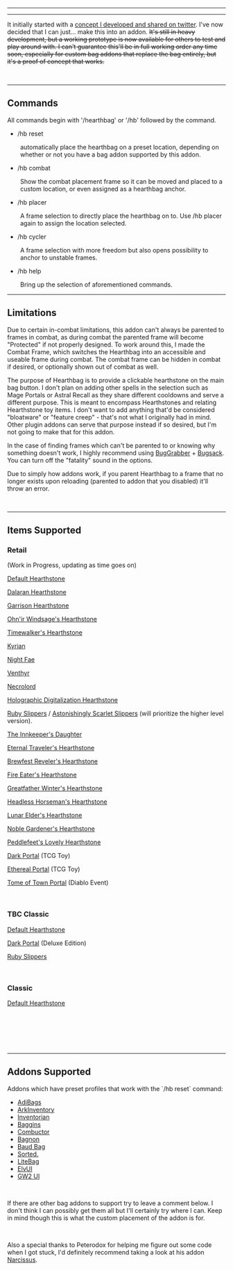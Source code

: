 <hr /><hr />
<p>It initially started with a <a href="https://twitter.com/keyboardturn/status/1275546863601479680">concept I developed and shared on twitter</a>. I've now decided that I can just... make this into an addon. <del>It's still in heavy development, but a working prototype is now available for others to test and play around with. I can't guarantee this'll be in full working order any time soon, especially for custom bag addons that replace the bag entirely, but it's a proof of concept that works.</del></p>
<p>&nbsp;</p>
<hr />
<h2>Commands</h2>
<p>All commands begin with '/hearthbag' or '/hb' followed by the command.</p>
<ul>
<li>/hb reset</li>
</ul>
<p style="padding-left: 30px;">automatically place the hearthbag on a preset location, depending on whether or not you have a bag addon supported by this addon.</p>
<ul>
<li>/hb combat</li>
</ul>
<p style="padding-left: 30px;">Show the combat placement frame so it can be moved and placed to a custom location, or even assigned as a hearthbag anchor.</p>
<ul>
<li>/hb placer</li>
</ul>
<p style="padding-left: 30px;">A frame selection to directly place the hearthbag on to. Use /hb placer again to assign the location selected.</p>
<ul>
<li>/hb cycler</li>
</ul>
<p style="padding-left: 30px;">A frame selection with more freedom but also opens possibility to anchor to unstable frames.</p>
<ul>
<li>/hb help</li>
</ul>
<p style="padding-left: 30px;">Bring up the selection of aforementioned commands.</p>
<hr />
<h2>Limitations</h2>
<p>Due to certain in-combat limitations, this addon can't always be parented to frames in combat, as during combat the parented frame will become "Protected" if not properly designed. To work around this, I made the Combat Frame, which switches the Hearthbag into an accessible and useable frame during combat. The combat frame can be hidden in combat if desired, or optionally shown out of combat as well.</p>
<p>The purpose of Hearthbag is to provide a clickable hearthstone on the main bag button. I don't plan on adding other spells in the selection such as Mage Portals or Astral Recall as they share different cooldowns and serve a different purpose. This is meant to encompass Hearthstones and relating Hearthstone toy items. I don't want to add anything that'd be considered "bloatware" or "feature creep" - that's not what I originally had in mind. Other plugin addons can serve that purpose instead if so desired, but I'm not going to make that for this addon.</p>
<p>In the case of finding frames which can't be parented to or knowing why something doesn't work, I highly recommend using <a href="https://www.curseforge.com/wow/addons/bug-grabber">BugGrabber</a> + <a href="https://www.curseforge.com/wow/addons/bugsack">Bugsack</a>. You can turn off the "fatality" sound in the options.</p>
<p>Due to simply how addons work, if you parent Hearthbag to a frame that no longer exists upon reloading (parented to addon that you disabled) it'll throw an error.</p>
<p>&nbsp;</p>
<hr />
<h2>Items Supported</h2>
<div class="spoiler">
<h3>Retail</h3>
<p>(Work in Progress, updating as time goes on)</p>
<p><a href="https://www.wowhead.com/item=6948/hearthstone">Default Hearthstone</a></p>
<p><a href="https://www.wowhead.com/item=140192/dalaran-hearthstone">Dalaran Hearthstone</a></p>
<p><a href="https://www.wowhead.com/item=110560/garrison-hearthstone">Garrison Hearthstone</a></p>
<p><a href="https://www.wowhead.com/item=200630/ohnir-windsages-hearthstone">Ohn'ir Windsage's Hearthstone</a></p>
<p><a href="https://www.wowhead.com/item=193588/timewalkers-hearthstone">Timewalker's Hearthstone</a></p>
<p><a href="https://www.wowhead.com/item=184353/kyrian-hearthstone">Kyrian</a></p>
<p><a href="https://www.wowhead.com/item=180290/night-fae-hearthstone">Night Fae</a></p>
<p><a href="https://www.wowhead.com/item=183716/venthyr-sinstone">Venthyr</a></p>
<p><a href="https://www.wowhead.com/item=182773/necrolord-hearthstone">Necrolord</a></p>
<p><a href="https://www.wowhead.com/item=168907/holographic-digitalization-hearthstone">Holographic Digitalization Hearthstone</a></p>
<p><a href="https://www.wowhead.com/item=28585/ruby-slippers">Ruby Slippers</a> / <a href="https://www.wowhead.com/item=142298/astonishingly-scarlet-slippers?bonus=1826:1472">Astonishingly Scarlet Slippers</a> (will prioritize the higher level version).</p>
<p><a href="https://www.wowhead.com/item=64488/the-innkeepers-daughter">The Innkeeper's Daughter</a></p>
<p><a href="https://www.wowhead.com/item=172179/eternal-travelers-hearthstone">Eternal Traveler's Hearthstone</a></p>
<p><a href="https://www.wowhead.com/item=166747/brewfest-revelers-hearthstone">Brewfest Reveler's Hearthstone</a></p>
<p><a href="https://www.wowhead.com/item=166746/fire-eaters-hearthstone">Fire Eater's Hearthstone</a></p>
<p><a href="https://www.wowhead.com/item=162973/greatfather-winters-hearthstone">Greatfather Winter's Hearthstone</a></p>
<p><a href="https://www.wowhead.com/item=163045/headless-horsemans-hearthstone">Headless Horseman's Hearthstone</a></p>
<p><a href="https://www.wowhead.com/item=165669/lunar-elders-hearthstone">Lunar Elder's Hearthstone</a></p>
<p><a href="https://www.wowhead.com/item=165802/noble-gardeners-hearthstone">Noble Gardener's Hearthstone</a></p>
<p><a href="https://www.wowhead.com/item=165670/peddlefeets-lovely-hearthstone">Peddlefeet's Lovely Hearthstone</a></p>
<p><a href="https://www.wowhead.com/item=93672/dark-portal">Dark Portal</a> (TCG Toy)</p>
<p><a href="https://www.wowhead.com/item=54452/ethereal-portal">Ethereal Portal</a> (TCG Toy)</p>
<p><a href="https://www.wowhead.com/item=142542/tome-of-town-portal">Tome of Town Portal</a> (Diablo Event)</p>
<p>&nbsp;</p>
<h3>TBC Classic</h3>
<p><a href="https://tbc.wowhead.com/item=6948/hearthstone">Default Hearthstone</a></p>
<p><a href="https://tbc.wowhead.com/item=184871/dark-portal">Dark Portal</a> (Deluxe Edition)</p>
<p><a href="https://tbc.wowhead.com/item=28585/ruby-slippers">Ruby Slippers</a></p>
<p>&nbsp;</p>
<h3>Classic</h3>
<p><a href="https://classic.wowhead.com/item=6948/hearthstone">Default Hearthstone</a></p>
</div>
<p>&nbsp;</p>
<p>&nbsp;</p>
<p>&nbsp;</p>
<hr />
<h2>Addons Supported</h2>
<p>Addons which have preset profiles that work with the `/hb reset` command:</p>
<ul>
<li><a href="https://www.curseforge.com/wow/addons/adibags?__cf_chl_captcha_tk__=27d8af8ca1a89a4b01919a5db4a98c6318693d9b-1618795562-0-AR4xaNJAjvVernrrKFtVLl8fhnfB7g2mU9iWl361sKJqfwee_ibJDY5_icEwergqdmiV8IVvvJpYFrpBxrpSP7vU2JZ7rJzHNhE5vOyDpDFP498ulro6MI8S2-11GJed9Cu5iV1xkjEAnNK6edphjTQuhnCvF_1RrzZmXRKrEqs1VbbF85D4njlrvJrf2ccSMS0IDkrk3rS6LGSMmNddFL_kOJtUk2AvWq6XOUMW9X_JreO5bDJpU0uwk4ryds3mKWbDGK2AsqMmqywo5tTIHAheNiazcO19BcAm7nVXxJhVe2fXENxIbkvQ4aXKZpmGiWrnjVbqTYeww_LjxL5HisaKcarkSNBhC5KjXefX4APCXntwsEYzlKeHYXZHzxi7hKpjMamAU5YTenm0vWY8JMtFGLjAwEj3A_yduri1bUDNZUnW434a6Z8royoY1R2GLSauh6OBG-e-_1R52BQayM4y80X7HSrEMMqckv_SlgNeYUOD52K4dP4tzkEREdfDZtWOG_zTqzZr4NgiQH9AUBioFtAqH2ZDz1K4a-8KbrTEqnfS8zXSpCNDhSXMuU7EHDScIr0TsWmRWAtBMW4o7aglftyRMjQJIxhWqi7QUI1-2atEELDCkPeaKeYor8bVtjWE9kO3VsT2CvVVQzhjSK3WM1kmOBJMd8D24_VgNHgq">AdiBags</a></li>
<li><a href="https://www.curseforge.com/wow/addons/ark-inventory">ArkInventory</a></li>
<li><a href="https://www.curseforge.com/wow/addons/inventorian">Inventorian</a></li>
<li><a href="https://www.curseforge.com/wow/addons/baggins">Baggins</a></li>
<li><a href="https://www.curseforge.com/wow/addons/combuctor">Combuctor</a></li>
<li><a href="https://www.curseforge.com/wow/addons/bagnon">Bagnon</a></li>
<li><a href="https://www.curseforge.com/wow/addons/baud-bag">Baud Bag</a></li>
<li><a href="https://www.curseforge.com/wow/addons/sorted">Sorted.</a></li>
<li><a href="https://www.curseforge.com/wow/addons/litebag">LiteBag</a></li>
<li><a href="https://www.tukui.org/download.php?ui=elvui">ElvUI</a></li>
<li><a href="https://www.curseforge.com/wow/addons/gw2-ui">GW2 UI</a></li>
</ul>
<p>&nbsp;</p>
<p>If there are other bag addons to support try to leave a comment below. I don't think I can possibly get them all but I'll certainly try where I can. Keep in mind though this is what the custom placement of the addon is for.</p>
<p>&nbsp;</p>
<p>Also a special thanks to Peterodox for helping me figure out some code when I got stuck, I'd definitely recommend taking a look at his addon <a href="https://www.curseforge.com/wow/addons/narcissus">Narcissus</a>.</p>
